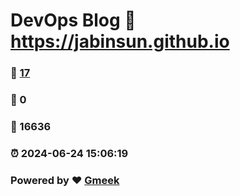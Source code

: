 # DevOps Blog :link: https://jabinsun.github.io 
### :page_facing_up: [17](https://jabinsun.github.io/tag.html) 
### :speech_balloon: 0 
### :hibiscus: 16636 
### :alarm_clock: 2024-06-24 15:06:19 
### Powered by :heart: [Gmeek](https://github.com/Meekdai/Gmeek)
